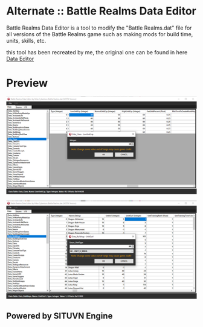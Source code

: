 # Alternate :: Battle Realms Data Editor
Battle Realms Data Editor is a tool to modify the "Battle Realms.dat" file for all versions of the Battle Realms game such as making mods for build time, units, skills, etc.

this tool has been recreated by me, the original one can be found in here [Data Editor](https://www.moddb.com/mods/boltymods-data-editor-for-battle-realms/downloads/boltymods-data-editor-file)

# Preview
![](https://github.com/MikaCybertron/Battle-Realms-Data-Editor/blob/main/Image/1.png)

![](https://github.com/MikaCybertron/Battle-Realms-Data-Editor/blob/main/Image/2.png)


## Powered by SITUVN Engine
